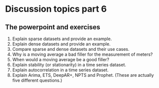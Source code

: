 # Discussion topics part 6

## The powerpoint and exercises

1. Explain sparse datasets and provide an example.
1. Explain dense datasets and provide an example.
1. Compare sparse and dense datasets and their use cases.
1. Why is a moving average a bad filler for the measurement of meters?
1. When would a moving average be a good filler?
1. Explain stability (or stationarity) in a time series dataset.
1. Explain autocorrelation in a time series dataset.
1. Explain Arima, ETS, DeepAR+, NPTS and Prophet. (These are actually five different questions.)